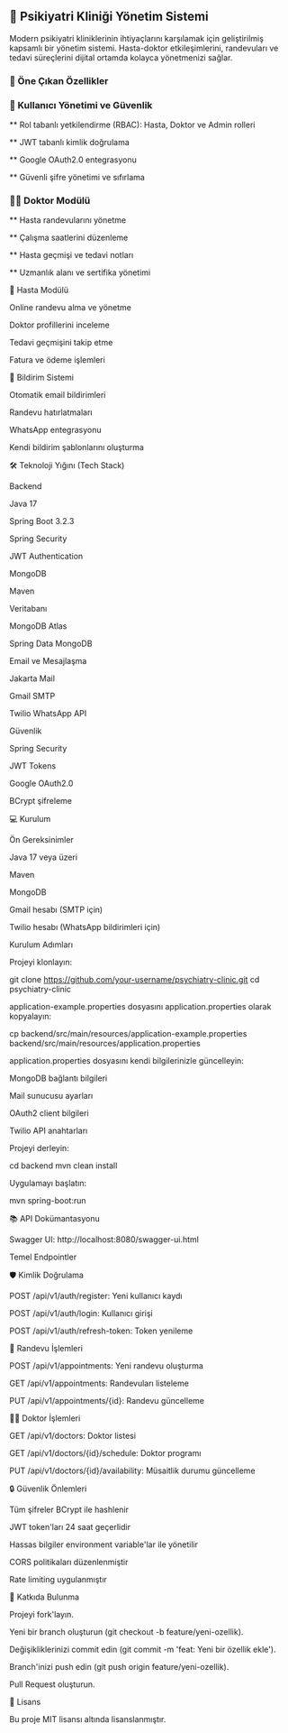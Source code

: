 ## 🏥 Psikiyatri Kliniği Yönetim Sistemi

Modern psikiyatri kliniklerinin ihtiyaçlarını karşılamak için geliştirilmiş kapsamlı bir yönetim sistemi. Hasta-doktor etkileşimlerini, randevuları ve tedavi süreçlerini dijital ortamda kolayca yönetmenizi sağlar.

### 🌟 Öne Çıkan Özellikler

### 🔐 Kullanıcı Yönetimi ve Güvenlik

** Rol tabanlı yetkilendirme (RBAC): Hasta, Doktor ve Admin rolleri

** JWT tabanlı kimlik doğrulama

** Google OAuth2.0 entegrasyonu

** Güvenli şifre yönetimi ve sıfırlama

### 👨‍⚕️ Doktor Modülü

** Hasta randevularını yönetme

** Çalışma saatlerini düzenleme

** Hasta geçmişi ve tedavi notları

** Uzmanlık alanı ve sertifika yönetimi

👤 Hasta Modülü

Online randevu alma ve yönetme

Doktor profillerini inceleme

Tedavi geçmişini takip etme

Fatura ve ödeme işlemleri

📨 Bildirim Sistemi

Otomatik email bildirimleri

Randevu hatırlatmaları

WhatsApp entegrasyonu

Kendi bildirim şablonlarını oluşturma

🛠 Teknoloji Yığını (Tech Stack)

Backend

Java 17

Spring Boot 3.2.3

Spring Security

JWT Authentication

MongoDB

Maven

Veritabanı

MongoDB Atlas

Spring Data MongoDB

Email ve Mesajlaşma

Jakarta Mail

Gmail SMTP

Twilio WhatsApp API

Güvenlik

Spring Security

JWT Tokens

Google OAuth2.0

BCrypt şifreleme

💻 Kurulum

Ön Gereksinimler

Java 17 veya üzeri

Maven

MongoDB

Gmail hesabı (SMTP için)

Twilio hesabı (WhatsApp bildirimleri için)

Kurulum Adımları

Projeyi klonlayın:

git clone https://github.com/your-username/psychiatry-clinic.git
cd psychiatry-clinic

application-example.properties dosyasını application.properties olarak kopyalayın:

cp backend/src/main/resources/application-example.properties backend/src/main/resources/application.properties

application.properties dosyasını kendi bilgilerinizle güncelleyin:

MongoDB bağlantı bilgileri

Mail sunucusu ayarları

OAuth2 client bilgileri

Twilio API anahtarları

Projeyi derleyin:

cd backend
mvn clean install

Uygulamayı başlatın:

mvn spring-boot:run

📚 API Dokümantasyonu

Swagger UI: http://localhost:8080/swagger-ui.html

Temel Endpointler

🛡️ Kimlik Doğrulama

POST /api/v1/auth/register: Yeni kullanıcı kaydı

POST /api/v1/auth/login: Kullanıcı girişi

POST /api/v1/auth/refresh-token: Token yenileme

📅 Randevu İşlemleri

POST /api/v1/appointments: Yeni randevu oluşturma

GET /api/v1/appointments: Randevuları listeleme

PUT /api/v1/appointments/{id}: Randevu güncelleme

👨‍⚕️ Doktor İşlemleri

GET /api/v1/doctors: Doktor listesi

GET /api/v1/doctors/{id}/schedule: Doktor programı

PUT /api/v1/doctors/{id}/availability: Müsaitlik durumu güncelleme

🔒 Güvenlik Önlemleri

Tüm şifreler BCrypt ile hashlenir

JWT token'ları 24 saat geçerlidir

Hassas bilgiler environment variable'lar ile yönetilir

CORS politikaları düzenlenmiştir

Rate limiting uygulanmıştır

🤝 Katkıda Bulunma

Projeyi fork'layın.

Yeni bir branch oluşturun (git checkout -b feature/yeni-ozellik).

Değişikliklerinizi commit edin (git commit -m 'feat: Yeni bir özellik ekle').

Branch'inizi push edin (git push origin feature/yeni-ozellik).

Pull Request oluşturun.

📝 Lisans

Bu proje MIT lisansı altında lisanslanmıştır.

